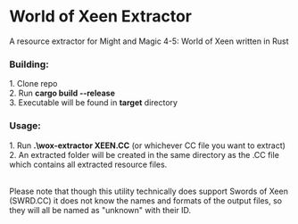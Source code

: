 # World of Xeen Extractor 
A resource extractor for Might and Magic 4-5: World of Xeen written in Rust

<h3>Building:</h3>
1. Clone repo</br>
2. Run <strong>cargo build --release</strong></br>
3. Executable will be found in <strong>target</strong> directory</br>

<h3>Usage:</h3>
1. Run <strong>.\wox-extractor XEEN.CC</strong> (or whichever CC file you want to extract)</br>
2. An extracted folder will be created in the same directory as the .CC file which contains all extracted resource files.</br>
</br>
<p>Please note that though this utility technically does support Swords of Xeen (SWRD.CC) it does not know the names and formats of the output files, so they will all be named as "unknown" with their ID.</p>

